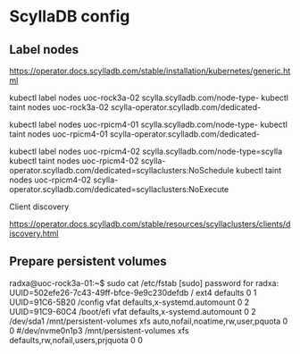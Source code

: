 # ScyllaDB config

## Label nodes

https://operator.docs.scylladb.com/stable/installation/kubernetes/generic.html

kubectl label nodes uoc-rock3a-02 scylla.scylladb.com/node-type-
kubectl taint nodes uoc-rock3a-02 scylla-operator.scylladb.com/dedicated-

kubectl label nodes uoc-rpicm4-01 scylla.scylladb.com/node-type-
kubectl taint nodes uoc-rpicm4-01 scylla-operator.scylladb.com/dedicated-

kubectl label nodes uoc-rpicm4-02 scylla.scylladb.com/node-type=scylla
kubectl taint nodes uoc-rpicm4-02 scylla-operator.scylladb.com/dedicated=scyllaclusters:NoSchedule
kubectl taint nodes uoc-rpicm4-02 scylla-operator.scylladb.com/dedicated=scyllaclusters:NoExecute

Client discovery

https://operator.docs.scylladb.com/stable/resources/scyllaclusters/clients/discovery.html


## Prepare persistent volumes


radxa@uoc-rock3a-01:~$ sudo cat /etc/fstab
[sudo] password for radxa: 
UUID=502efe26-7c43-49ff-bfce-9e9c230defdb	/	ext4	defaults	0	1
UUID=91C6-5B20	/config	vfat	defaults,x-systemd.automount	0	2
UUID=91C9-60C4	/boot/efi	vfat	defaults,x-systemd.automount	0	2
/dev/sda1 /mnt/persistent-volumes	xfs	auto,nofail,noatime,rw,user,pquota	0	0
#/dev/nvme0n1p3	/mnt/persistent-volumes	xfs	defaults,rw,nofail,users,prjquota	0	0

